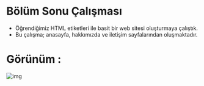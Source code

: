 # Bölüm Sonu Çalışması
- Öğrendiğimiz HTML etiketleri ile basit bir web sitesi oluşturmaya çalıştık. 
- Bu çalışma; anasayfa, hakkımızda ve iletişim sayfalarından oluşmaktadır.

 # Görünüm :

  ![img](https://imgur.com/B93wnvN.png)

